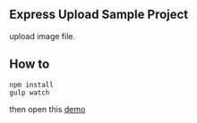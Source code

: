 Express Upload Sample Project
---

upload image file.

How to
---
```
npm install
gulp watch
```

then open this [demo](http://localhost:3000/index.html)
